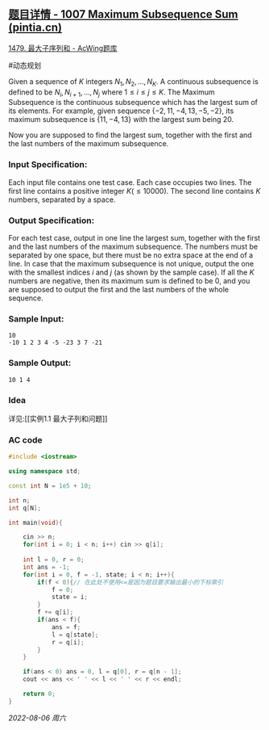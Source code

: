 ## [题目详情 - 1007 Maximum Subsequence Sum (pintia.cn)](https://pintia.cn/problem-sets/994805342720868352/problems/994805514284679168)

[1479. 最大子序列和 - AcWing题库](https://www.acwing.com/problem/content/1481/)

#动态规划

Given a sequence of $K$ integers ${ N_1, N_2, ..., N_K }$. A continuous subsequence is defined to be ${ N_i, N_{i+1}, ..., N_j }$ where $1≤i≤j≤K$. The Maximum Subsequence is the continuous subsequence which has the largest sum of its elements. For example, given sequence $\{ -2, 11, -4, 13, -5, -2 \}$, its maximum subsequence is $\{ 11, -4, 13 \}$ with the largest sum being 20.

Now you are supposed to find the largest sum, together with the first and the last numbers of the maximum subsequence.

### Input Specification:

Each input file contains one test case. Each case occupies two lines. The first line contains a positive integer $K (≤10000)$. The second line contains $K$ numbers, separated by a space.

### Output Specification:

For each test case, output in one line the largest sum, together with the first and the last numbers of the maximum subsequence. The numbers must be separated by one space, but there must be no extra space at the end of a line. In case that the maximum subsequence is not unique, output the one with the smallest indices $i$ and $j$ (as shown by the sample case). If all the $K$ numbers are negative, then its maximum sum is defined to be 0, and you are supposed to output the first and the last numbers of the whole sequence.

### Sample Input:

```in
10
-10 1 2 3 4 -5 -23 3 7 -21
```

### Sample Output:

```out
10 1 4
```

### Idea

详见:[[实例1.1 最大子列和问题]]

### AC code

```cpp
#include <iostream>

using namespace std;

const int N = 1e5 + 10;

int n;
int q[N];

int main(void){

    cin >> n; 
    for(int i = 0; i < n; i++) cin >> q[i];
    
    int l = 0, r = 0;
    int ans = -1;
    for(int i = 0, f = -1, state; i < n; i++){
        if(f < 0){// 在此处不使用<=是因为题目要求输出最小的下标索引
            f = 0;
            state = i;
        }
        f += q[i];
        if(ans < f){
            ans = f;
            l = q[state];
            r = q[i];
        }
    }

    if(ans < 0) ans = 0, l = q[0], r = q[n - 1];
    cout << ans << ' ' << l << ' ' << r << endl;

    return 0;
}
```


*2022-08-06 周六*
